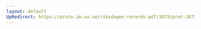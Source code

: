 ```yaml
---
layout: default
UpRedirect: https://pruto.im.uu.se/riksdagen-records-pdf/1873/prot-1873--ak--322/prot-1873--ak--322_002.pdf
---
```

